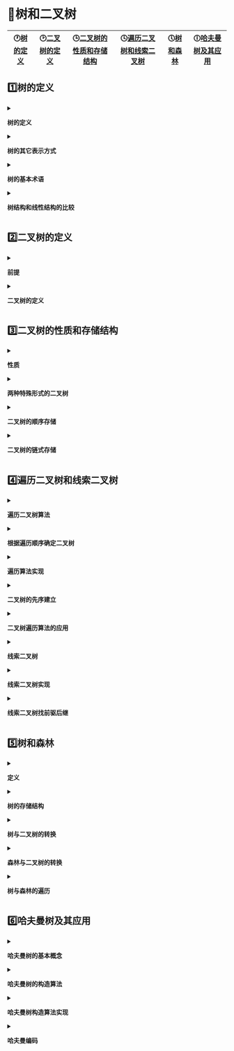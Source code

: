 # :page_with_curl:树和二叉树
:clock1:[树的定义](#one树的定义)|:clock2:[二叉树的定义](#two二叉树的定义)|:clock3:[二叉树的性质和存储结构](#three二叉树的性质和存储结构)|:clock4:[遍历二叉树和线索二叉树](#four遍历二叉树和线索二叉树)|:clock5:[树和森林](#five树和森林)|:clock6:[哈夫曼树及其应用](#six哈夫曼树及其应用)
---|---|---|---|---|---|
## :one:树的定义
 <details>
<summary>

**树的定义**</summary>
* `树`（Tree）是n（n>=0）个结点的`有限集`
  * 若`n=0`，称为`空树`;
  * 若`n>0`,则满足如下的两个条件
    * （1）`有且仅有一个`特定的称为`根（root）`的结点
    * （2）`其余结点`可分为m（m>=0）个互不相交的`有限集T1、T2...Tm`,其中每一个集合本身又是一棵树，并称为根的`子树（SubTree）`
  * 树是n个结点的有限集
  * 树的定义是一个递归的定义
</details>
 <details>
<summary>

**树的其它表示方式**</summary>
* 嵌套集合
* 广义表
* 凹入表示
</details>
 <details>
<summary>

**树的基本术语**</summary>
* `结点`：数据元素以及指向子树的分支
  * `根结点`：非空树中无前趋结点的结点
* `结点的度`：结点拥有的子树数
  * `树的度`：树内各结点的度的最大值
* `叶子（度=0）`：终端结点
* `分支结点（度!=0）`：根结点以外的分支结点
  * `内部结点`：根结点以外的分支结点
* 结点的子树的根称为该结点的`孩子`，该结点称为孩子的`双亲`
* `兄弟`：同一个双亲的孩子之间互称为该结点的孩子
* `堂兄弟`：双亲在同一层的结点互为堂兄弟
* `祖先`：从根到该结点所经分支上的所有结点
* `子孙`：以某结点为根的子树中的任一结点
* `树的深度`：树中结点的最大层次
* `有序树`：树中结点的各子树从左至右有次序（最左边的为第一个孩子）
* `无序树`：树中结点的各子树无次序
* `森林`：是m（m>=0）棵互不相交的树的集合
  * 把根结点删除，树就变成了森林
  * 一棵树可以看成是一个特殊的森林
  * 给森林中的各子树加上一个双亲结点，森林就变成了树
</details>
 <details>
<summary>

**树结构和线性结构的比较**</summary>
* 线性结构
  * 第一个数据元素，`无前驱`
  * 最后一个元素，`无后继`
  * 其他数据元素，`一个前驱，一个后继`
  * 一对一
* 树结构
  * 根结点（只有一个）`无双亲`
  * 叶子结点（可以有多个）`无孩子`
  * 其他结点——中间结点`一个双亲，多个孩子`
  * 一对多
</details>

## :two:二叉树的定义
 <details>
<summary>

**前提**</summary>
* 为何要重点研究每结点最多只有两个“叉”的树？
  * 二叉树的结构最简单，规律性最强
  * 可以证明，所有树都能转为唯一对应的二叉树，不失一般性
* 普通树（多叉树）若不转化为二叉树，则运算很难实现
  * 二叉树在树结构的应用中起着非常重要的作用，因为对二叉的许多操作算法简单，而任何树都可以与二叉树相互转换，这样就解决了树的存储结构及其运算中存在的复杂性
</details>
 <details>
<summary>

**二叉树的定义**</summary>
* 二叉树是n(n>=0)个结点的有限集，它或是空集（n=0），或者由一个`根结点`及`两颗互不相交`的分别称作这个根的`左子树`和`右子树`的二叉树组成
* 特点
  * 每个结点最多有两孩子（二叉树中不存在度大于2的结点）
  * 子树有左右之分，其次序不能颠倒
  * 二叉树可以是空集合，根可以有空的左子树或空的右子树
  >二叉树`不是`树的特殊情况，他们是两个概念
  二叉树结点的子树要区别`左子树`和`右子树`，即使只有一颗子树也要进行区分，说明他是左子树，还是右子树
  树当结点只有一个孩子的时候，就`无须区分`它是左还是右的次序。因此二者是不同的。这是二叉树与树的最主要的差别
  例：具有两个结点的二叉树有两种状态，具有两个结点的树只有一种状态
  也就是二叉树每个结点位置或者说是次序都是固定的，可以是空，但是不可以说它没有位置，而树的结点位置是相对于别的结点来说的，没有别的结点时，它就无所谓左右了
* 二叉树的5种基本形态
  * 空二叉树
  * 根和空的左右子树
  * 根和左子树
  * 根和右子树
  * 根和左右子树
</details>

## :three:二叉树的性质和存储结构
 <details>
<summary>

**性质**</summary>
* 性质1
  * 在二叉树的第i层上`至多`有2^i-1个结点
    * 至少有1个结点
    * 由数学归纳法可证明

* 性质2
  * 深度为k的二叉树`至多`有2^k-1个结点（k>=1）
    * 至少有k个结点
    * 等比数列求和可以证明

* 性质3
  * 对任何一颗二叉树T，如果其叶子数n0，度为2的结点数为n2，则`n0=n2+1`
    * 证明：从下往上看 总边数B=结点数n-1，从上往下看 总边数B=n2 * 1+n1 * 1
    * n-1=n2 * 2+n1 * 1
    * n=n2+n1+n0
    * n0=n2+1
* 性质4
  * 具有n个结点的完全二叉树的深度为[log2n]+1
    * [ x ] 称作x的底，表示不大于x的最大整数
* 性质5
  * 如果对一颗有n个结点的`完全二叉树`（深度度为[log2n]+1）的结点按层序编号（从第1层到第[log2n]+1层，每层从左到右），则对任一结点都有
    * 如果i=1，则结点i是二叉树的根，无双亲；如果i>1,则`双亲是结点[i/2]`
    * 如果2i>n,则结点i为叶子结点，无左孩子；否则，其`左孩子是结点2i`
    * 如果2i+1>n,则结点i无右孩子；否则，其`右孩子是结点2i+1`
</details>
 <details>
<summary>

**两种特殊形式的二叉树**</summary>
* 满二叉树
  * 一颗深度为k且有2^k-1个结点的二叉树称为`满二叉树`
  * 特点
    * 每一层上的结点数都是最大结点数（即每层都满）
    * 叶子结点全部在最底层
    * 对满二叉树结点位置进行编号
      * 编号规则：从根结点开始，`自上而下，自左而右`
      * 每一结点位置都有元素
* 完全二叉树
  * 深度为k的具有n个结点的二叉树，当且仅当每一个结点都与深度为k的`满二叉树`中`编号`为1~n的结点`一一对应`时，称之为`完全二叉树`
  >在满二叉树中，从最后一个结点开始，`连续`去掉`任意`个结点，即是一颗完全二叉树
  * 特点
    * 叶子只可能分布在层次最大的两层上
    * 对任一结点，如果其右子树的最大层次为i，ze左子树的最大层次必为i或i+1
</details>
 <details>
<summary>

**二叉树的顺序存储**</summary>
* 按`满二叉树`的结点层次编号，依次存放二叉树中的数据元素
  ```c
  #define MAXSIZE 100
  Typedef TElemType SqBiTree[MAXSIZE]
  SqBiTree bt;
  ```
* 二叉树顺序存储缺点
  * 最坏情况：深度为K的且只有k个结点的单支树需要长度为2^k-1的一维数组
  * 特点：结点关系蕴含在其存储位置中浪费空间，适用于`满二叉树和完全二叉树`
</details>
 <details>
<summary>

**二叉树的链式存储**</summary>
* 二叉链表的存储结构
  ```c
  typedef struct BiNode
  {
    TElemType data;
    BiNode *lchild,*rchid;
  }BiNode,*BiTree;
  ```
  >在n个结点的二叉链表中，有n+1个空指针域
  n个结点有2n个链域。除根结点外，每个结点有且仅有一个双亲，所以只会有n-1个结点的链域存放指针，指向非空子女结点
* 三叉链表的存储结构
  ```c
  typedef struct TriTNode
  {
    TelemType data;
    TriNode *lchild,*parent,*rchild;
  }TriTNode,*TriTree;
  ```
</details>

## :four:遍历二叉树和线索二叉树
 <details>
<summary>

**遍历二叉树算法**</summary>
  * 先序遍历——根左右
  * 中序遍历——左根右
  * 后序遍历——左右根
</details>
 <details>
<summary>

**根据遍历顺序确定二叉树**</summary>
* 若二叉树中各结点的值均不相同，则二叉树结点的先序序列、中序序列和后序列都是唯一的
* 由二叉树的先序序列和中序序列，或由二叉树的后序序列和中序序列可以唯一确定二叉树
</details>
 <details>
<summary>

**遍历算法实现**</summary>
* 先序遍历
  ```c
  Status PreOrderTraverse(BiTree T)
  {
      if (T = NULL)
          return OK;
      else
      {
          visit(T);                    // 访问根结点
          PreOrderTraverse(T->lchiid); // 递归遍历左子树
          PreOrderTraverse(T->rchild); // 递归遍历右子树
      }
  }
  ``` 
* 中序遍历
  ```c
    Status InOrderTraverse(BiTree T)
    {
        if (T = NULL)
            return OK;
        else
        {
            PreOrderTraverse(T->lchiid); // 递归遍历左子树
            visit(T);                    // 访问根结点
            PreOrderTraverse(T->rchild); // 递归遍历右子树
        }
    }
    ``` 
* 后序遍历
  ```c
     Status PostOrderTraverse(BiTree T)
    {
        if (T = NULL)
            return OK;
        else
        {
            PreOrderTraverse(T->lchiid); // 递归遍历左子树
            PreOrderTraverse(T->rchild); // 递归遍历右子树
            visit(T);                    // 访问根结点
        }
    }
  ```
* 先序遍历的`非递归`算法
  ```c
  Status InOrderTraverse(BiTree T)
  {
      BiTree p;
      InitStack(S);
      p = T;
      while (p || StackEmpty(S))
      {
          if (p)
          {
              Push(S, p);      // 一直向左
              cout << p->data; // 访问根结点
              p = p->lchild;
          }
          else
          {
              Pop(S, p);
              p = p->rchild;
          }
      }
      return OK;
  }
  ```

* 中序遍历的`非递归`算法
  ```c
  Status InOrderTraverse(BiTree T)
  {
      BiTree p;
      InitStack(S);
      p = T;
      while (p || StackEmpty(S))
      {
          if (p)
          {
              Push(S, p);
              p = p->lchild;
          }
          else
          {
              Pop(S, q);
              cout << q -> data;
              p = q->rchild;
          }
      }
      return OK;
  }
  ```
* 后序遍历的`非递归`算法
  ```c
  Status PostOrderTraverse(BiTree T)
  {
      BiTree p, r;
      r = NULL; // 记录最近访问的结点
      Initstack(S);
      p = T;
      while (p || stackEmpty(s))
      {
          if (p)
          {
              push(s, q); //向左走
              p = p->lchild;
          }
          else
          {
              GetTop(S, p);                    // 获取栈顶元素
              if (p->rchild && p->rchild != r) // 判断右结点是否被为返回的有结点
              {
                  p = p->rchild;
              }
              else
              {
                  pop(S, q); 
                  visit(q->data);
                  r = p;
                  p = NULL:
              }
          }
      }// while
  }
  ```
* 层次遍历
    ```c
    void LevelOrder(BTNode *b)
    {
        BtNode *p;
        SqQueue *qu;
        InitQueue(qu);          // 初始化队列
        enQueue(qu, b);         // 根结点入队
        while (!QueueEmpty(qu)) // 队不为空，则循环
        {
            deQueue(qu, p); // 出队结点
            visit(p);       // 访问结点p
            if (p->lhcild != NULL)
            {
                enQueue(qu, p->lchild); // 有左孩子将其入队
            }
            if (p->rchild != NULL)
            {
                enQueue(qu, p->rchild); // 有右孩子将其入队
            }
        }
    }
    ```
</details>
 <details>
<summary>

**二叉树的先序建立**</summary>
  ```c
  Status CreateBiTree(BiTree &T)
  {
      cin >> ch;
      if (ch == "#")
          T = NULL;
      else
      {
          if (!(T = new BiTree))
              exit(0);
          T->data = ch;            // 生成根结点
          CreateBiTree(T->lchild); // 构造左子树
          CreateBiTree(T->rchild); // 构造右子树
      }
  }
  ```
</details>
 <details>
<summary>

**二叉树遍历算法的应用**</summary>
* 复制二叉树 
  ```c
  int copy(BiTree T, BiTree &NewT)
  {
      if (T == NULL)
      {
          NewT = NULL;
          return 0;
      }
      else
      {
          NewT = new BiTNode;
          NewT->data = T->data;
          Copy(T->lchild, NewT->lchild);
          Copy(T->rchild, NewT->rchild);
      }
  }
  ```
* 计算二叉树的深度
  ```c
  int Depth(BiTree T)
  {
      if (T = NULL)
          return 0; // 如果是空树返回0
      else
      {
          m = Depth(T->lchild);
          n = Depth(T->rchild);
          if (m > n)
              return (m + 1);
          else
              return (n + 1);
      } 
  }
  ```
* 计算二叉树的结点总数
  ```c
  int NodeCount(BiTree T)
  {
      if (T = NULL)
          return 0;
      else
          return NodeCount(T->lchild) + NodeCount(T->rchild) + 1;
  }
  ```
* 计算二叉树叶子结点数
  ```c
  int LeafCount(BiTree T)
  {
      if (T = NULL)
          return 0;
      if (T->lchild == NULL &&T->rchild = NULL)
          return 1;
      else
          return LeafCount(T->lchild) + LeafCount(T->rchild);
  }
  ```
</details>
 <details>
<summary>

**线索二叉树**</summary>
>1、通过遍历寻找——费时间
2、再增设前驱、后继指针域——增加了存储负担
3、利用二叉链表中的空指针域

* 如果某个结点的左孩子为空，则将空的左孩子指针域改为`指向其前驱`；如果某结点的右孩子为空，则将空的右孩子指针域改为`指向其后继`，这种`改变指针的指向`称为线索。加上了线索的二叉树称为`线索二叉树（Threaded Binary Tree）`对二叉树按某种遍历次序使其变为线索二叉树的过程称为`线索化`
* 线索二叉树的定义
  ```c
  struct BiThrNode
  {
      int data;
      int ltag, rtag;
      BiThrNode *lchild, *rchild;
  } BiThrNode, *BithrTree;
  ```
</details>
 <details>
<summary>

**线索二叉树实现**</summary>
* 中序线索化
  ```c
  void CreateInTread(ThreadTree T)
  {
      pre = NULL; // pre初始化为空
      if (T != NULL)
      {
          InThread(T); // 中序线索化二叉树
          if (pre->rchild == NULL)
              pre->rtag = 1; // 处理遍历后的最后一个结点
      }
  }
  void InThread(ThreadTree T) // 中序遍历二叉树，边遍历边线索化
  {
      if (T != NULL)
      {
          InThread(T->lchild); // 中序遍历左子树
          visit(T);            // 访问
          InThread(T->rchild); // 中序遍历右子树
      }
  }
  void visit(ThreadNode *q)
  {
      if (q->lchild == NULL) // 左子树为空，建立前驱线索
      {
          q->lchild = pre;
          q->ltag = 1;
      }
      if (pre != NULL && pre->rchild == NULL) // 为前驱结点建立后继线索
      {
          pre->rchild = q;
          pre->rtag = 1;
      }
      pre = q; // pre为当前访问结点的前驱
  }
  ```
* 先序线索化
  ```c
  void CreatePreTread(ThreadTree T)
  {
      pre = NULL; // pre初始化为空
      if (T != NULL)
      {
          PreThread(T); // 先序线索化二叉树
          if (pre->rchild == NULL)
              pre->rtag = 1; // 处理遍历后的最后一个结点
      }
  }
  void PreThread(ThreadTree T) // 先序遍历二叉树，边遍历边线索化
  {
      if (T != NULL)
      {
          visit(T); // 访问
          if (T->ltag == 0) // lchild不是前驱线索，防止转圈圈问题，回到上一个结点
              PreThread(T->lchild); // 先序遍历左子树
          PreThread(T->rchild);     // 先序遍历右子树
      }
  }
  void visit(ThreadNode *q)
  {
      if (q->lchild == NULL) // 左子树为空，建立前驱线索
      {
          q->lchild = pre;
          q->ltag = 1;
      }
      if (pre != NULL && pre->rchild == NULL) // 为前驱结点建立后继线索
      {
          pre->rchild = q;
          pre->rtag = 1;
      }
      pre = q; // pre为当前访问结点的前驱
  }
  ```
* 后序线索化
```c
// 与中序线索化类似
```
</details>
 <details>
<summary>

**线索二叉树找前驱后继**</summary>
* 中序线索二叉树找中序后继
  ```c
  // 找到以P为根的子树中，第一个被中序遍历的结点
  ThreadNode *Firstnode(ThreadNode *p)
  {
      // 循环找到左下结点（不一定是叶结点）
      while (p->ltag == 0)
          p = p->lchild;
      return p;
  }
  // 在中序线索二叉树中找到结点p中的后继结点
  ThreadNode *Nextnode(ThreadNode *p)
  {
      // 右子树中最左下的结点
      if (p->rtage == 0) // p必有右孩子
          return Firstnode(p->rchild);
      else
          return p->rchild; // rtag==1直接返回后继线索
  }
  ```
* 对中序线索二叉树进行中序遍历
  ```c
  // 对中序线索二叉树进行中序遍历（利用线索实现非递归算法）
  void Inorder(ThreadNode *T)
  {
      for (ThreadNode *p = Firstnode(T); p != NULL; p = Nextnode(p))
          visit(p);
  }
  ```
* 中序线索二叉树找中序前驱
  ```c
  // 找到以P为根的子树中，最后一个被中序遍历的结点
  ThreadNode *Lastnode(ThreadNode *p)
  {
      // 循环找最右下结点（不一定是右结点）
      while (p->rtage == 0)
          p = p->rchild;
      return p;
  }
  // 在中序线索二叉树找到p的前驱结点
  ThreadNode *Prenode(ThreadNode *p)
  {
      // 左子树中最右下的点
      if (p->ltag == 0)
          return Lastnode(p->lchild);
      else
          return p->lchild; // ltag==1直接返回前驱线索
  }
  ``` 
* 对中序线索二叉树进行逆向中序遍历
  ```c
  void RevInorder(ThreadNode *T)
  {
      for (ThreadNode *p = Lastnode(T); p != NULL; p = Prenode(p))
           visit(p);
  }
  ```
* 对先序线索二叉树找先序后继
  ```c
  if p->rtage==1
    next=p->rchild
  else
    if(p->ltag==0)
      next=p->lchild;
    else
      next=p->rchild;
  ```
* 对先序线索二叉树找先序前驱
  ```c
  if p->ltag==1
    next=p->lchild;
  else // 通过三叉链表找到父节点
    if p是左孩子
      next=p的双亲结点
    else if p是右孩子且左兄弟为空
      next=p的双亲结点
    else if p是右孩子且左兄弟不为空
      next=左兄弟子树最后一个被先序遍历的结点
    else 
      如果p是根结点，则p没有先序前驱
  ```
* 对后序线索二叉树找后序前驱
  ```c
  if p->ltage==1
    next=p->lchild;
  else
    if p->rtage==0 // 没有右孩子
      next=p->lchild;
    else // 有右孩子
      next=p->rchild;
  ```
* 对后续线索二叉树找后序后继
  ```c
  if p->ltag==1
    next=p->lchild;
  else if // 通过三叉链表找到双亲结点
    if p为右孩子
      next=p的双亲结点
    else if p为左孩子且右兄弟为空
      next=p的双亲结点
    else if p为左孩子且右兄弟为空
      next=右孩子子树第一个被后序遍历的结点
    else 
      p是根结点，则p没有后序后继
  ```
</details>

## :five:树和森林
 <details>
<summary>

**定义**</summary>
* 森林：是m（m>=0）棵互不相交的树的集合
</details>
 <details>
<summary>

**树的存储结构**</summary>
* 双亲表示法
  * 实现：定义结构数组存放树的结点，每个结点含两个域
    * 数据域：存放结点本身的信息
    * 双亲域：指示本结点的双亲结点在数组中的位置
  * 特点：找双亲容易，找孩子难
    ```c
    struct PTNode
    {
        TElemType data;
        int parent; // 双亲位置域
    }
    ```
    ```c
    #define MAX_TREE SIZE 100
    struct
    {
        PTNode nodes[MAX_TREE_SIZE];
        int r,n; // 根结点的位置和结点个数
    }
    ```
* 孩子链表
  * 把每个结点的孩子结点排列起来，看成是一个线性表，用单链表存储，则n个结点有n个孩子链表（叶子结点的孩子链表为空表）。而n个指针又组成一个线性表，用顺序表（含n个元素的结构数组）存储
  * 找孩子容易，找双亲难
  * 孩子结点结构
  ```c
  struct CTNode
  {
      int child;
      struct CTNode *next;
  }*ChildPtr;
  ```
  双亲结点结构
  ```c
  struct CTBox
  {
      TElemType data;
      ChildPtr firstchild; // 孩子链表头指针
  }
  ```
  树结构
  ```c
  struct CTree
  {
      CTBox nodes[MAX_TREE_SIZE];
      int n,r; // 结点数和根结点的位置
  }
  ```
  >在双亲结点结构中加上双亲位置域就是带双亲的孩子链表
* 孩子兄弟表示法（二叉树表示法，二叉链表表示法）
  * 实现：用二叉链表作树的存储结构，链表中每个结点的两个指针域分别指向其`第一个孩子结点`和`下一个兄弟结点`
    ```c
    typedef struct CSNode
    {
        ElemType data;
        CSNode *firstchild,*nextsibing;
    }CSNode,*CSTree;
    ``` 
</details>
 <details>
<summary>

**树与二叉树的转换**</summary>
* 将树转化为二叉树进行处理，利用二叉树的算法来实现对树的操作
* 由于树和二叉树都可以用二叉链表作存储结构，则`以二叉链表作媒介`可以导出树与二叉树之间的一个对应关系
* 将树转换成二叉树
  * 加线：在兄弟之间加一连线
  * 抹线：对每个结点，除了其左孩子以外，去除其与其余孩子之间的关系
  * 旋转：以树的根结点为轴心，将树顺时针转45度
  >树变二叉树：兄弟相连留长子
* 将二叉树转换为树
  * 加线：若p结点时双亲结点的左孩子，则将p的右孩子，右孩子的右孩子.....沿分支找到的所有右孩子，都与p的双亲用线连起来
  * 抹线：抹掉原二叉树中双亲与右孩子之间的连线
  * 调整：将结点按层次遍历，形成树结构
  >二叉树变树：左孩右右连双亲，去掉原来右孩线
</details>
 <details>
<summary>

**森林与二叉树的转换**</summary>
* 将森林转化为二叉树
  * 将各棵树分别转化成二叉树 
  * 将每棵树的根结点用线相连
  * 以第一棵树根结点为二叉树的根，再以根结点为轴心，顺时针旋转，构成二叉树型结构
    >树变二叉树：树变二叉根相连
* 将二叉树转化为森林
  * 抹线：将二叉树中根结点与其右孩子连线，及沿右分支搜索到的所有右孩子间连线全部抹掉，使之变成孤立的二叉树
  * 还原：将孤立的二叉树还原成树
    >二叉树变森林：去掉全部右孩线，孤立二叉再还原
</details>
 <details>
<summary>

**树与森林的遍历**</summary>
* 先根（次序）遍历：若树不空，则先访问根结点，然后依次先根遍历各棵子树
* 后根（次序）遍历：若树不空，则先依次后根遍历各棵子树，然后访问根结点
* 按层次遍历：若树不空，则自上二线自左至右访问树中每个结点
****
* 将森林看作由三部分构成：
  * 森林中第一棵树的根结点；
  * 森林中第一棵树的子树森林
  * 森林中其他树构成的森林
* 先序遍历：若森林不空，则
  * 访问森林中第一棵树的根结点
  * 先序遍历森林中第一棵树的子树森林
  * 先序遍历森林中（除第一棵树之外）其余树构成的森林
  >依次从左至右对森林中的每一棵树进行先根遍历
</details>

## :six:哈夫曼树及其应用
 <details>
<summary>

**哈夫曼树的基本概念**</summary>
* 路径：从树中一个结点到另一个结点之间的`分支`构成这两个结点间的路径
* 结点的路径长度：两结点间路径上的`分支数`
* 树的路径长度：从`树根`到每一个结点的`路径长度之和`。记作：TL
  * 结点数目相同的二叉树中，完全二叉树是路径长度最短的二叉树（充分条件）
* 权（weight）：将树中结点赋给一个有着某种含义的数值，则这个数值称为该`结点的权`
* 结点的带权路径长度：从`根`结点到该结点之间的`路径长度`与该结点的`权`的`乘积`
* 树的带权路径长度：树中所有`叶子`结点的`带权路径长度之和`
* 哈夫曼树：最优树  带权路径长度（WPL）最短的树
  >满二叉树不一定是哈夫曼树
  哈夫曼树中权越大的叶子离根越近
  具有相同结点的哈夫曼树不唯一
</details>
 <details>
<summary>

**哈夫曼树的构造算法**</summary>
哈夫曼树中权越大的叶子离根越近->贪心算法：构造哈夫曼树时首先选择权值小的叶子结点
* 哈夫曼算法
  * 根据n个给定的权值{w1,w2...wn}构成n棵二叉树的森林，F={T1,T2...Tn},其中Ti只有一个带权为wi的根结点
    >构造森林全是根
  * 在F中选取两棵根结点的权值最小的树作为左右子树，构造一棵新的二叉树，且设置新的二叉树的根结点的权值为其左右子树上根结点的权值之和
    >选用两小造新树
  * 在F中删除这两棵树，同时将新得到的二叉树加入森林中
    >删除两小添新人
  * 重复（2）和（3），直到森林中只有一棵树为止，这棵树为哈夫曼树
    >重复2、3剩单根
* 总结
  * 哈夫曼树的结点的度数为0或2，没有度为1的结点
  * 包含n个叶子结点的哈夫曼树中共有2n-1个结点
    * 包含n棵树的森林要经过n-1次合并才能形成哈夫曼树，共产生n-1个新结点
</details>
 <details>
<summary>

**哈夫曼树构造算法实现**</summary>
```c
// 结点类型定义
Typedef struct
{
    int weight;
    int parent,lch,rch;
}HTNode,*HuffmanTree;
```
```c
void CreateHuffmanTree(HuffmanTree HT, int n) // 构造哈夫曼树
{
    if (n <= 1)
        return;
    m = 2 * n - 1;               // 数组共2n-1个元素
    HT = new HTNode[m + 1];      // 0号单元未用，HT[m]表示根结点
    for (int i = 1; i <= m; i++) // 将2n-1个元素的ich、rch、parebt置为0
    {
        HT[i].ich = 0;
        HT[i].rch = 0;
        HT[i].parent = 0;
    }
    for (int i = 1; i <= n; i++)
        cin >> HT[i].weight; // 输入前n个元素的weight值
    /*初始化结束*/
    for (int i = n + 1; i <= m; i++) // 合并产生n-1个结点——构造哈夫曼树
    {
        Select(HT, i - 1, s1, s2); // 在HT[k](1<=k<=i-1)中选择两个双亲域为0
                                   // 且权值最小的结点，并返回它们在HT中的序号s1和s2
        HT[s1].parent=i; // 表示从F中删除s1,s2
        HT[s2].parent=i;
        HT[i].ich=s1; // s1,s2分别为i的左右孩子
        HT[i].rch=s2;
        HT[i].weight-HT[s1].weight+HT[s2].weight; // i的权值为左右孩子权值之和
    }
}
```
</details>
 <details>
<summary>

**哈夫曼编码**</summary>
* 两个问题
  * 为什么哈夫曼编码能够保证是前缀码
    * 因为没有一片树叶是另一片树叶的祖先，所以每个叶结点的编码就不可能是其他叶结点编码的前缀
  * 为什么哈夫曼编码能够保证字符编码总长最短
    * 因为哈夫曼树的带权路径长度最短，故字符编码的总长最短
  >性质1 哈夫曼编码是前缀码
  性质2 哈夫曼编码是最优前缀码
  ```c
  void CreatHuffmanCode(HuffmanTree HT, Huffmancode &HC, int n)
  {
      // 从叶子到根逆向求每个字符的哈弗曼编码，存储在编码表HC中
      HC = new char *[n + 1]; // 分配n个字符编码的头指针矢量（不用第一个单位）
      cd = new char[n];       // 申请临时空间存放动态数组
      cd[n - 1] = '\0';       // 编码结束符
      for (int i = 1; i <= n; i++)
      {
          start = n - 1;
          c = i;            // 记录当前结点的位置
          f = HT[i].parent; // 记录当前结点的双亲
          while (f != 0)    // 从叶子结点向上回溯，直到根结点
          {
              --start;
              if (HT[f].lchild == c)
                  cd[start] = '0'; // 左孩子生成0
              else
                  cd[start] = '1'; // 右孩子生成1
              c = f;
              f = HT[f].parent;        // 向上回溯
          }                            // while
          HC[i] = new char[n - start]; // 为第i个字符串编码分配空间
          strcpy(HC[i], &cd[start]);   // 复制
      }                                // for
      delete cd[];                     // 释放临时空间
  }
  ```
  </details>